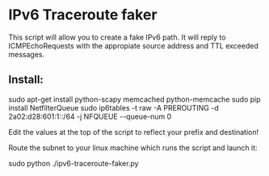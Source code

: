 IPv6 Traceroute faker
=====================

This script will allow you to create a fake IPv6 path. It will reply to
ICMPEchoRequests with the appropiate source address and TTL exceeded messages.

Install:
--------

sudo apt-get install python-scapy memcached python-memcache
sudo pip install NetfilterQueue
sudo ip6tables -t raw -A PREROUTING -d 2a02:d28:601:1::/64 -j NFQUEUE --queue-num 0

Edit the values at the top of the script to reflect your prefix and destination!

Route the subnet to your linux machine which runs the script and launch it:

sudo python ./ipv6-traceroute-faker.py

